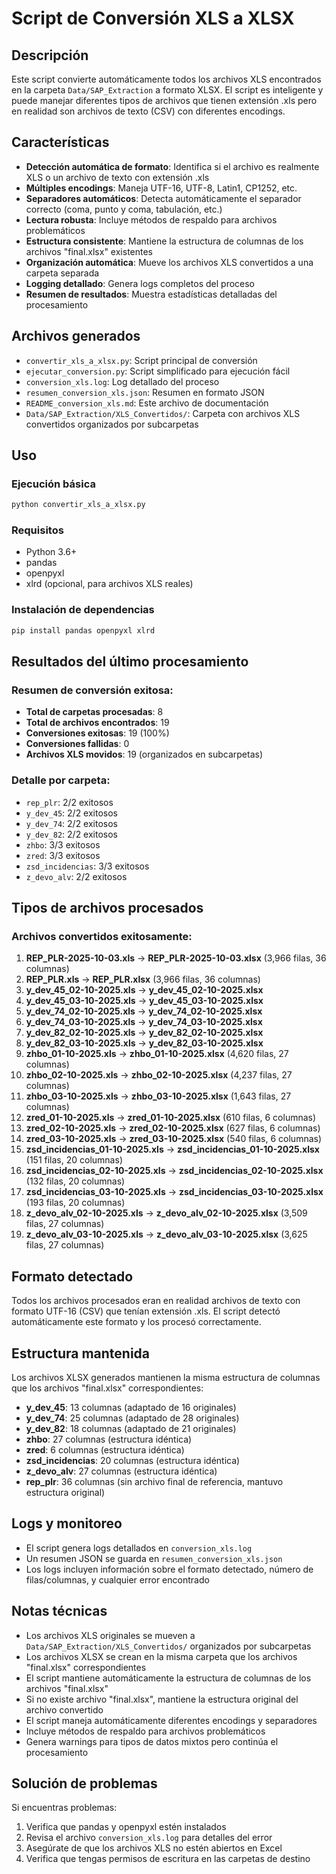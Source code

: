 # Script de Conversión XLS a XLSX

## Descripción
Este script convierte automáticamente todos los archivos XLS encontrados en la carpeta `Data/SAP_Extraction` a formato XLSX. El script es inteligente y puede manejar diferentes tipos de archivos que tienen extensión .xls pero en realidad son archivos de texto (CSV) con diferentes encodings.

## Características
- **Detección automática de formato**: Identifica si el archivo es realmente XLS o un archivo de texto con extensión .xls
- **Múltiples encodings**: Maneja UTF-16, UTF-8, Latin1, CP1252, etc.
- **Separadores automáticos**: Detecta automáticamente el separador correcto (coma, punto y coma, tabulación, etc.)
- **Lectura robusta**: Incluye métodos de respaldo para archivos problemáticos
- **Estructura consistente**: Mantiene la estructura de columnas de los archivos "final.xlsx" existentes
- **Organización automática**: Mueve los archivos XLS convertidos a una carpeta separada
- **Logging detallado**: Genera logs completos del proceso
- **Resumen de resultados**: Muestra estadísticas detalladas del procesamiento

## Archivos generados
- `convertir_xls_a_xlsx.py`: Script principal de conversión
- `ejecutar_conversion.py`: Script simplificado para ejecución fácil
- `conversion_xls.log`: Log detallado del proceso
- `resumen_conversion_xls.json`: Resumen en formato JSON
- `README_conversion_xls.md`: Este archivo de documentación
- `Data/SAP_Extraction/XLS_Convertidos/`: Carpeta con archivos XLS convertidos organizados por subcarpetas

## Uso

### Ejecución básica
```bash
python convertir_xls_a_xlsx.py
```

### Requisitos
- Python 3.6+
- pandas
- openpyxl
- xlrd (opcional, para archivos XLS reales)

### Instalación de dependencias
```bash
pip install pandas openpyxl xlrd
```

## Resultados del último procesamiento

### Resumen de conversión exitosa:
- **Total de carpetas procesadas**: 8
- **Total de archivos encontrados**: 19
- **Conversiones exitosas**: 19 (100%)
- **Conversiones fallidas**: 0
- **Archivos XLS movidos**: 19 (organizados en subcarpetas)

### Detalle por carpeta:
- `rep_plr`: 2/2 exitosos
- `y_dev_45`: 2/2 exitosos  
- `y_dev_74`: 2/2 exitosos
- `y_dev_82`: 2/2 exitosos
- `zhbo`: 3/3 exitosos
- `zred`: 3/3 exitosos
- `zsd_incidencias`: 3/3 exitosos
- `z_devo_alv`: 2/2 exitosos

## Tipos de archivos procesados

### Archivos convertidos exitosamente:
1. **REP_PLR-2025-10-03.xls** → **REP_PLR-2025-10-03.xlsx** (3,966 filas, 36 columnas)
2. **REP_PLR.xls** → **REP_PLR.xlsx** (3,966 filas, 36 columnas)
3. **y_dev_45_02-10-2025.xls** → **y_dev_45_02-10-2025.xlsx**
4. **y_dev_45_03-10-2025.xls** → **y_dev_45_03-10-2025.xlsx**
5. **y_dev_74_02-10-2025.xls** → **y_dev_74_02-10-2025.xlsx**
6. **y_dev_74_03-10-2025.xls** → **y_dev_74_03-10-2025.xlsx**
7. **y_dev_82_02-10-2025.xls** → **y_dev_82_02-10-2025.xlsx**
8. **y_dev_82_03-10-2025.xls** → **y_dev_82_03-10-2025.xlsx**
9. **zhbo_01-10-2025.xls** → **zhbo_01-10-2025.xlsx** (4,620 filas, 27 columnas)
10. **zhbo_02-10-2025.xls** → **zhbo_02-10-2025.xlsx** (4,237 filas, 27 columnas)
11. **zhbo_03-10-2025.xls** → **zhbo_03-10-2025.xlsx** (1,643 filas, 27 columnas)
12. **zred_01-10-2025.xls** → **zred_01-10-2025.xlsx** (610 filas, 6 columnas)
13. **zred_02-10-2025.xls** → **zred_02-10-2025.xlsx** (627 filas, 6 columnas)
14. **zred_03-10-2025.xls** → **zred_03-10-2025.xlsx** (540 filas, 6 columnas)
15. **zsd_incidencias_01-10-2025.xls** → **zsd_incidencias_01-10-2025.xlsx** (151 filas, 20 columnas)
16. **zsd_incidencias_02-10-2025.xls** → **zsd_incidencias_02-10-2025.xlsx** (132 filas, 20 columnas)
17. **zsd_incidencias_03-10-2025.xls** → **zsd_incidencias_03-10-2025.xlsx** (193 filas, 20 columnas)
18. **z_devo_alv_02-10-2025.xls** → **z_devo_alv_02-10-2025.xlsx** (3,509 filas, 27 columnas)
19. **z_devo_alv_03-10-2025.xls** → **z_devo_alv_03-10-2025.xlsx** (3,625 filas, 27 columnas)

## Formato detectado
Todos los archivos procesados eran en realidad archivos de texto con formato UTF-16 (CSV) que tenían extensión .xls. El script detectó automáticamente este formato y los procesó correctamente.

## Estructura mantenida
Los archivos XLSX generados mantienen la misma estructura de columnas que los archivos "final.xlsx" correspondientes:
- **y_dev_45**: 13 columnas (adaptado de 16 originales)
- **y_dev_74**: 25 columnas (adaptado de 28 originales)  
- **y_dev_82**: 18 columnas (adaptado de 21 originales)
- **zhbo**: 27 columnas (estructura idéntica)
- **zred**: 6 columnas (estructura idéntica)
- **zsd_incidencias**: 20 columnas (estructura idéntica)
- **z_devo_alv**: 27 columnas (estructura idéntica)
- **rep_plr**: 36 columnas (sin archivo final de referencia, mantuvo estructura original)

## Logs y monitoreo
- El script genera logs detallados en `conversion_xls.log`
- Un resumen JSON se guarda en `resumen_conversion_xls.json`
- Los logs incluyen información sobre el formato detectado, número de filas/columnas, y cualquier error encontrado

## Notas técnicas
- Los archivos XLS originales se mueven a `Data/SAP_Extraction/XLS_Convertidos/` organizados por subcarpetas
- Los archivos XLSX se crean en la misma carpeta que los archivos "final.xlsx" correspondientes
- El script mantiene automáticamente la estructura de columnas de los archivos "final.xlsx"
- Si no existe archivo "final.xlsx", mantiene la estructura original del archivo convertido
- El script maneja automáticamente diferentes encodings y separadores
- Incluye métodos de respaldo para archivos problemáticos
- Genera warnings para tipos de datos mixtos pero continúa el procesamiento

## Solución de problemas
Si encuentras problemas:
1. Verifica que pandas y openpyxl estén instalados
2. Revisa el archivo `conversion_xls.log` para detalles del error
3. Asegúrate de que los archivos XLS no estén abiertos en Excel
4. Verifica que tengas permisos de escritura en las carpetas de destino
